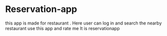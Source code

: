 # Reservation-app
this app is made for restaurant .
Here user can log in and search the nearby restaurant
use this app and rate me
It is reservationapp
